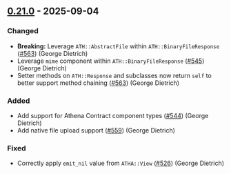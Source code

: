 ## [0.21.0] - 2025-09-04

### Changed

- **Breaking:** Leverage `ATH::AbstractFile` within `ATH::BinaryFileResponse` ([#563]) (George Dietrich) <!-- blacksmoke16 -->
- Leverage `mime` component within `ATH::BinaryFileResponse` ([#545]) (George Dietrich) <!-- blacksmoke16 -->
- Setter methods on `ATH::Response` and subclasses now return `self` to better support method chaining ([#563]) (George Dietrich) <!-- blacksmoke16 -->

### Added

- Add support for Athena Contract component types ([#544]) (George Dietrich) <!-- blacksmoke16 -->
- Add native file upload support ([#559]) (George Dietrich) <!-- blacksmoke16 -->

### Fixed

- Correctly apply `emit_nil` value from `ATHA::View` ([#526]) (George Dietrich) <!-- blacksmoke16 -->

[0.21.0]: https://github.com/athena-framework/framework/releases/tag/v0.21.0
[#545]: https://github.com/athena-framework/athena/pull/545
[#563]: https://github.com/athena-framework/athena/pull/563
[#544]: https://github.com/athena-framework/athena/pull/544
[#559]: https://github.com/athena-framework/athena/pull/559
[#526]: https://github.com/athena-framework/athena/pull/526
